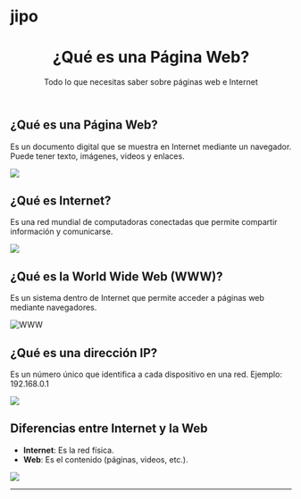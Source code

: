 # jipo
<!DOCTYPE html>
<html lang="es">
<head>
  <meta charset="UTF-8">
 </head>
<body>
<header>
  <h1>¿Qué es una Página Web?</h1>
  <p>Todo lo que necesitas saber sobre páginas web e Internet</p>
</header>
 <h2>¿Qué es una Página Web?</h2>
 <p>Es un documento digital que se muestra en Internet mediante un navegador. Puede tener texto, imágenes, videos y enlaces.</p>
<img src="https://encrypted-tbn0.gstatic.com/images?q=tbn:ANd9GcSGdtgD-JE1-iq2mq3fmd4FNZarSdvc4xx_PA&s">
  

<h2>¿Qué es Internet?</h2>
  <p>Es una red mundial de computadoras conectadas que permite compartir información y comunicarse.</p>
<img src="https://encrypted-tbn0.gstatic.com/images?q=tbn:ANd9GcSe8Yg6RPkGsiV4aSHaIwVlIYV96Ymn6oHrhw&s">


 <h2>¿Qué es la World Wide Web (WWW)?</h2>
<p>Es un sistema dentro de Internet que permite acceder a páginas web mediante navegadores.</p>
 <img src="https://disenowebakus.net/imagenes/articulos/la-world-wide-web-www-internet.jpg" alt="WWW">
  

    
<h2>¿Qué es una dirección IP?</h2>
<p>Es un número único que identifica a cada dispositivo en una red. Ejemplo: 192.168.0.1</p>
<img src="https://www.avast.com/hs-fs/hubfs/New_Avast_Academy/What%20is%20an%20IP%20Address/IP-Addresses.png?width=664&name=IP-Addresses.png">
    

   
<h2>Diferencias entre Internet y la Web</h2>
<ul>
<li><strong>Internet</strong>: Es la red física.</li>
<li><strong>Web</strong>: Es el contenido (páginas, videos, etc.).</li>
</ul>
<img src="https://miro.medium.com/v2/resize:fit:604/1*vJaIa7QCbybE_wT_44nGdg.png">
  </body>
</html>


---
